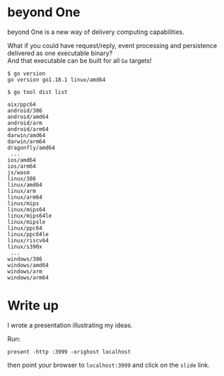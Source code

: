 # beyond One
beyond One is a new way of delivery computing capabilities.

What if you could have request/reply, event processing and persistence delivered as one executable binary?  
And that executable can be built for all `Go` targets!
```
$ go version
go version go1.18.1 linux/amd64

$ go tool dist list

aix/ppc64
android/386
android/amd64
android/arm
android/arm64
darwin/amd64
darwin/arm64
dragonfly/amd64
 ...
ios/amd64
ios/arm64
js/wasm
linux/386
linux/amd64
linux/arm
linux/arm64
linux/mips
linux/mips64
linux/mips64le
linux/mipsle
linux/ppc64
linux/ppc64le
linux/riscv64
linux/s390x
 ...
windows/386
windows/amd64
windows/arm
windows/arm64
```

# Write up
I wrote a presentation illustrating my ideas.

Run:
```
present -http :3999 -orighost localhost
```

then point your browser to `localhost:3999` and click on the `slide` link.
